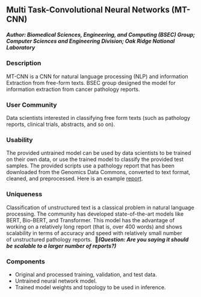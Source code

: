 ## Multi Task-Convolutional Neural Networks (MT-CNN)

##### Author: Biomedical Sciences, Engineering, and Computing (BSEC) Group; Computer Sciences and Engineering Division; Oak Ridge National Laboratory

### Description
MT-CNN is a CNN for natural language processing (NLP) and information Extraction from free-form texts. BSEC group designed the model for information extraction from cancer pathology reports.

### User Community
Data scientists interested in classifying free form texts (such as pathology reports, clinical trials, abstracts, and so on). 

### Usability
The provided untrained model can be used by data scientists to be trained on their own data, or use the trained model to classify the provided test samples. The provided scripts use a pathology report that has been downloaded from the Genomics Data Commons, converted to text format, cleaned, and preprocessed. Here is an example [report](https://portal.gdc.cancer.gov/legacy-archive/files/a9a42650-4613-448d-895e-4f904285f508).

### Uniqueness
Classification of unstructured text is a classical problem in natural language processing. The community has developed state-of-the-art models like BERT, Bio-BERT, and Transformer. This model has the advantage of working on a relatively long report (that is, over 400 words) and shows scalability in terms of accuracy and speed with relatively small number of unstructured pathology reports. 
&#x1F534;_**(Question: Are you saying it should be scalable to a larger number of reports?)**_

### Components
* Original and processed training, validation, and test data.
* Untrained neural network model.
* Trained model weights and topology to be used in inference.

